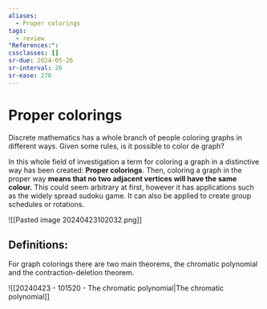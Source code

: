 ```yaml
---
aliases:
  - Proper colorings
tags:
  - review
"References:": 
cssclasses: []
sr-due: 2024-05-26
sr-interval: 26
sr-ease: 270
---
```

# Proper colorings
Discrete mathematics has a whole branch of people coloring graphs in different ways. Given some rules, is it possible to color de graph?

In this whole field of investigation a term for coloring a graph in a distinctive way has been created: **Proper colorings**. Then, coloring a graph in the proper way **means that no two adjacent vertices will have the same colour.** This could seem arbitrary at first, however it has applications such as the widely spread sudoku game. It can also be applied to create group schedules or rotations. 

![[Pasted image 20240423102032.png]]


## Definitions: 

For graph colorings there are two main theorems, the chromatic polynomial and the contraction-deletion theorem. 

![[20240423 - 101520 - The chromatic polynomial|The chromatic polynomial]]